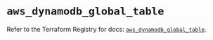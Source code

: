 # `aws_dynamodb_global_table`

Refer to the Terraform Registry for docs: [`aws_dynamodb_global_table`](https://registry.terraform.io/providers/hashicorp/aws/6.14.0/docs/resources/dynamodb_global_table).
